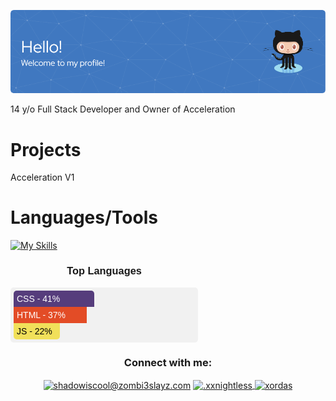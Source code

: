 
![Header](https://raw.githubusercontent.com/mdoryammilwalrus/mdoryammilwalrus/main/header.png)
           
  14 y/o Full Stack Developer and
Owner of Acceleration

# Projects

Acceleration V1 

# Languages/Tools

[![My Skills](https://skillicons.dev/icons?i=js,html,css,python,scss,react,replit,vscode,github,discord,bots,gmail,instagram,java)](https://skillicons.dev)
<div style="width: 300px; font-family: Arial, sans-serif;">
  <h3 style="text-align: center;">Top Languages</h3>
  <div style="background: #f1f1f1; padding: 5px; border-radius: 5px;">
    <div style="width: 41%; background: #563d7c; color: white; padding: 5px; border-radius: 5px 5px 0 0;">CSS - 41%</div>
    <div style="width: 37%; background: #e34c26; color: white; padding: 5px; border-radius: 0;">HTML - 37%</div>
    <div style="width: 22%; background: #f1e05a; color: black; padding: 5px; border-radius: 0 0 5px 5px;">JS - 22%</div>
  </div>
</div>


<h3 align="center">Connect with me:</h3>
<p align="center">
 <a href="mailto:shadowiscool@zombi3slayz.com
" target="blank"><img align="center" src="https://media.xordas.me/movie-river/email_icon.svg" alt="shadowiscool@zombi3slayz.com
" height="30" width="40" /></a>
<a href="https://discord.com/users/123456789012345678" target="blank">
  <img align="center" src="https://raw.githubusercontent.com/rahuldkjain/github-profile-readme-generator/master/src/images/icons/Social/discord.svg" alt=".xxnightless" height="30" width="40" />
</a>
<a href="https://www.youtube.com/@shadowycc" target="blank"><img align="center" src="https://raw.githubusercontent.com/rahuldkjain/github-profile-readme-generator/master/src/images/icons/Social/youtube.svg" alt="xordas" height="30" width="40" /></a>
</p><br>





    

















<!---
xdevnightless/xdevnightless is a ✨ special ✨ repository because its `README.md` (this file) appears on your GitHub profile.
You can click the Preview link to take a look at your changes.
--->
